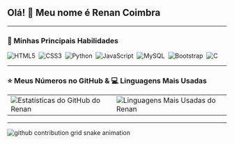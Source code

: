 ## Olá! 👋 Meu nome é Renan Coimbra

---

### 🚀 Minhas Principais Habilidades

<p align="left">
  <img src="https://img.shields.io/badge/HTML5-E34F26?style=for-the-badge&logo=html5&logoColor=white" alt="HTML5"/>&nbsp;
  <img src="https://img.shields.io/badge/CSS3-1572B6?style=for-the-badge&logo=css3&logoColor=white" alt="CSS3"/>&nbsp;
  <img src="https://img.shields.io/badge/Python-3776AB?style=for-the-badge&logo=python&logoColor=white" alt="Python"/>&nbsp;
  <img src="https://img.shields.io/badge/JavaScript-F7DF1E?style=for-the-badge&logo=javascript&logoColor=black" alt="JavaScript"/>&nbsp;
  <img src="https://img.shields.io/badge/MySQL-4479A1?style=for-the-badge&logo=mysql&logoColor=white" alt="MySQL"/>&nbsp;
  <img src="https://img.shields.io/badge/Bootstrap-7952B3?style=for-the-badge&logo=bootstrap&logoColor=white" alt="Bootstrap"/>&nbsp;
  <img src="https://img.shields.io/badge/C-A8B9CC?style=for-the-badge&logo=c&logoColor=white" alt="C"/> </p>

---

### ⭐ Meus Números no GitHub & 💻 Linguagens Mais Usadas

<div align="center">
  <table>
    <tr>
      <td valign="top"> <img src="https://github-readme-stats.vercel.app/api?username=Renan2583&show_icons=true&theme=dracula&include_all_commits=true&count_private=true" alt="Estatísticas do GitHub do Renan"/> </td>
      <td valign="top"> <img src="https://github-readme-stats.vercel.app/api/top-langs/?username=Renan2583&layout=compact&theme=dracula" alt="Linguagens Mais Usadas do Renan"/> </td>
    </tr>
  </table>
</div>

---

<picture align="center">
  <source media="(prefers-color-scheme: dark)" srcset="https://raw.githubusercontent.com/Renan2583/Renan2583/output/github-contribution-grid-snake-dark.svg">
  <source media="(prefers-color-scheme: light)" srcset="https://raw.githubusercontent.com/Renan2583/Renan2583/output/github-contribution-grid-snake-dark.svg">
  <img align="center" alt="github contribution grid snake animation" src="https://raw.githubusercontent.com/Renan2583/Renan2583/output/github-snake-light.svg"> </picture>
